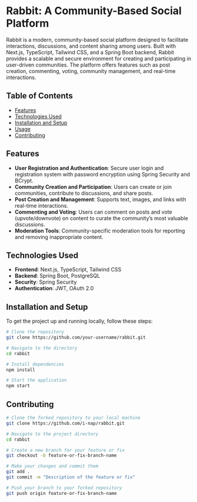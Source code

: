 # Rabbit: A Community-Based Social Platform

Rabbit is a modern, community-based social platform designed to facilitate interactions, discussions, and content sharing among users. Built with Next.js, TypeScript, Tailwind CSS, and a Spring Boot backend, Rabbit provides a scalable and secure environment for creating and participating in user-driven communities. The platform offers features such as post creation, commenting, voting, community management, and real-time interactions.

## Table of Contents
- [Features](#features)
- [Technologies Used](#technologies-used)
- [Installation and Setup](#installation-and-setup)
- [Usage](#usage)
- [Contributing](#contributing)

## Features

- **User Registration and Authentication**: Secure user login and registration system with password encryption using Spring Security and BCrypt.
- **Community Creation and Participation**: Users can create or join communities, contribute to discussions, and share posts.
- **Post Creation and Management**: Supports text, images, and links with real-time interactions.
- **Commenting and Voting**: Users can comment on posts and vote (upvote/downvote) on content to curate the community’s most valuable discussions.
- **Moderation Tools**: Community-specific moderation tools for reporting and removing inappropriate content.

## Technologies Used

- **Frontend**: Next.js, TypeScript, Tailwind CSS
- **Backend**: Spring Boot, PostgreSQL
- **Security**: Spring Security
- **Authentication**: JWT, OAuth 2.0

## Installation and Setup

To get the project up and running locally, follow these steps:

```bash
# Clone the repository
git clone https://github.com/your-username/rabbit.git

# Navigate to the directory
cd rabbit

# Install dependencies
npm install

# Start the application
npm start
```

## Contributing
```bash
# Clone the forked repository to your local machine
git clone https://github.com/i-nap/rabbit.git

# Navigate to the project directory
cd rabbit

# Create a new branch for your feature or fix
git checkout -b feature-or-fix-branch-name

# Make your changes and commit them
git add .
git commit -m "Description of the feature or fix"

# Push your branch to your forked repository
git push origin feature-or-fix-branch-name
